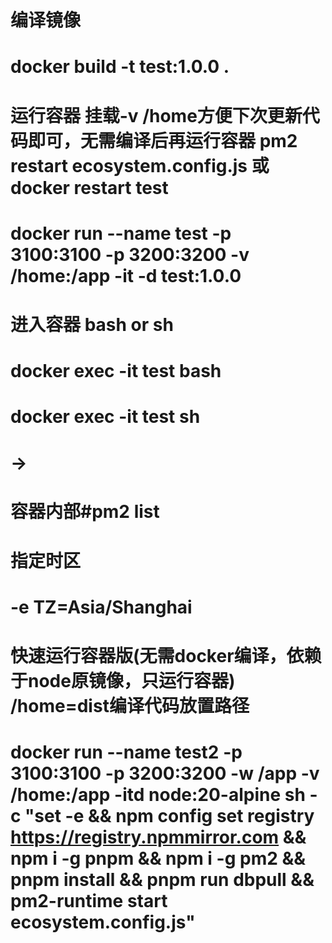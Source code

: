 # 编译镜像
# docker build -t test:1.0.0 .
# 运行容器 挂载-v /home方便下次更新代码即可，无需编译后再运行容器 pm2 restart ecosystem.config.js 或 docker restart test
# docker run --name test -p 3100:3100 -p 3200:3200 -v /home:/app -it -d test:1.0.0

# 进入容器 bash or sh
# docker exec -it test bash
# docker exec -it test sh
# ->
# 容器内部#pm2 list

# 指定时区
# -e TZ=Asia/Shanghai

# 快速运行容器版(无需docker编译，依赖于node原镜像，只运行容器) /home=dist编译代码放置路径
# docker run --name test2 -p 3100:3100 -p 3200:3200 -w /app -v /home:/app -itd node:20-alpine sh -c "set -e && npm config set registry https://registry.npmmirror.com && npm i -g pnpm && npm i -g pm2 && pnpm install && pnpm run dbpull && pm2-runtime start ecosystem.config.js"
